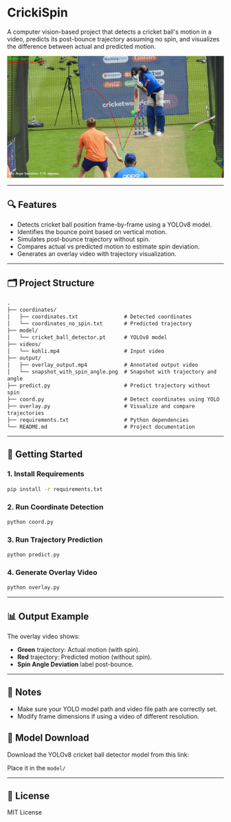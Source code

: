 # CrickiSpin



A computer vision-based project that detects a cricket ball's motion in a video, predicts its post-bounce trajectory assuming no spin, and visualizes the difference between actual and predicted motion.

![Output Preview](results/kohli.png)

---

## 🔍 Features

- Detects cricket ball position frame-by-frame using a YOLOv8 model.
- Identifies the bounce point based on vertical motion.
- Simulates post-bounce trajectory without spin.
- Compares actual vs predicted motion to estimate spin deviation.
- Generates an overlay video with trajectory visualization.

---

## 🗂️ Project Structure

```
.
├── coordinates/
│   ├── coordinates.txt               # Detected coordinates
│   └── coordinates_no_spin.txt       # Predicted trajectory
├── model/
│   └── cricket_ball_detector.pt      # YOLOv8 model
├── videos/
│   └── kohli.mp4                     # Input video
├── output/
│   ├── overlay_output.mp4            # Annotated output video
│   └── snapshot_with_spin_angle.png  # Snapshot with trajectory and angle
├── predict.py                        # Predict trajectory without spin
├── coord.py                          # Detect coordinates using YOLO
├── overlay.py                        # Visualize and compare trajectories
├── requirements.txt                  # Python dependencies
└── README.md                         # Project documentation
```

---

## 🚀 Getting Started

### 1. Install Requirements
```bash
pip install -r requirements.txt
```

### 2. Run Coordinate Detection
```bash
python coord.py
```

### 3. Run Trajectory Prediction
```bash
python predict.py
```

### 4. Generate Overlay Video
```bash
python overlay.py
```

---

## 📊 Output Example

The overlay video shows:
- **Green** trajectory: Actual motion (with spin).
- **Red** trajectory: Predicted motion (without spin).
- **Spin Angle Deviation** label post-bounce.

---

## 📌 Notes

- Make sure your YOLO model path and video file path are correctly set.
- Modify frame dimensions if using a video of different resolution.

## 🔗 Model Download

Download the YOLOv8 cricket ball detector model from this link:  

Place it in the `model/`


---

## 📄 License

MIT License
